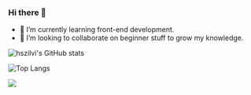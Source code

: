 ### Hi there 👋

<!--
**hszilvi/hszilvi** is a ✨ _special_ ✨ repository because its `README.md` (this file) appears on your GitHub profile.

Here are some ideas to get you started: -->

- 🌱 I’m currently learning front-end development.
- 👯 I’m looking to collaborate on beginner stuff to grow my knowledge. 


![hszilvi's GitHub stats](https://github-readme-stats.vercel.app/api?username=hszilvi&show_icons=true&theme=radical)

![Top Langs](https://github-readme-stats.vercel.app/api/top-langs/?username=hszilvi&layout=compact)

<!--[![hszilvi's GitHub stats](https://github-readme-stats.vercel.app/api?username=hszilvi)](https://github.com/hszilvi/github-readme-stats) -->
![](https://komarev.com/ghpvc/?username=your-github-hszilvi&abbreviated=true)
